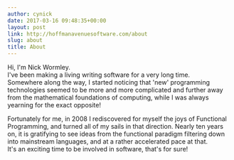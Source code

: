 ```yaml
---
author: cynick
date: 2017-03-16 09:48:35+00:00
layout: post
link: http://hoffmanavenuesoftware.com/about
slug: about
title: About
---
```

<p>
Hi, I'm Nick Wormley.<br>
I've been making a living writing software for a very long time.<br>
Somewhere along the way, I started noticing that 'new'
programming technologies seemed to be more and more complicated and
further away from the mathematical foundations of computing, while
I was always yearning for the exact opposite!<br>
<p>
Fortunately for me, in 2008 I rediscovered for myself the joys of Functional
Programming, and turned all of my sails in that direction.
Nearly ten years on, it is gratifying to see ideas from the functional
paradigm filtering down into mainstream languages, and at a rather
accelerated pace at that.<br>
It's an exciting time to be involved in software, that's for sure!






